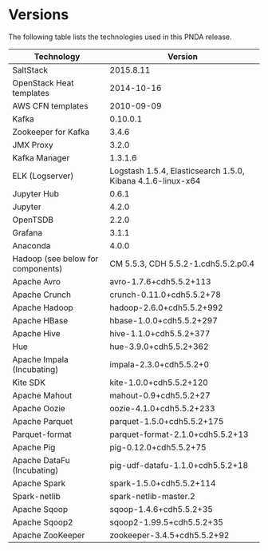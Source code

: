 # Versions
The following table lists the technologies used in this PNDA release.

| Technology | Version |
|---|---|
|SaltStack|2015.8.11|
|OpenStack Heat templates|2014-10-16|
|AWS CFN templates|2010-09-09|
|Kafka|0.10.0.1|
|Zookeeper for Kafka|3.4.6|
|JMX Proxy|3.2.0|
|Kafka Manager|1.3.1.6|
|ELK (Logserver)|Logstash 1.5.4, Elasticsearch 1.5.0, Kibana 4.1.6-linux-x64|
|Jupyter Hub|0.6.1|
|Jupyter|4.2.0|
|OpenTSDB|2.2.0|
|Grafana|3.1.1|
|Anaconda|4.0.0|
|Hadoop (see below for components)|CM 5.5.3, CDH 5.5.2-1.cdh5.5.2.p0.4 |
|Apache Avro |avro-1.7.6+cdh5.5.2+113|
|Apache Crunch |crunch-0.11.0+cdh5.5.2+78|
|Apache Hadoop| hadoop-2.6.0+cdh5.5.2+992|
|Apache HBase| hbase-1.0.0+cdh5.5.2+297|
|Apache Hive| hive-1.1.0+cdh5.5.2+377|
|Hue| hue-3.9.0+cdh5.5.2+362|
|Apache Impala (Incubating)| impala-2.3.0+cdh5.5.2+0|
|Kite SDK| kite-1.0.0+cdh5.5.2+120|
|Apache Mahout| mahout-0.9+cdh5.5.2+27|
|Apache Oozie |oozie-4.1.0+cdh5.5.2+233|
|Apache Parquet |parquet-1.5.0+cdh5.5.2+175|
|Parquet-format |parquet-format-2.1.0+cdh5.5.2+13|
|Apache Pig |pig-0.12.0+cdh5.5.2+75|
|Apache DataFu (Incubating) |pig-udf-datafu-1.1.0+cdh5.5.2+18|
|Apache Spark |spark-1.5.0+cdh5.5.2+114|
|Spark-netlib |spark-netlib-master.2|
|Apache Sqoop |sqoop-1.4.6+cdh5.5.2+35|
|Apache Sqoop2 |sqoop2-1.99.5+cdh5.5.2+35|
|Apache ZooKeeper| zookeeper-3.4.5+cdh5.5.2+92|
